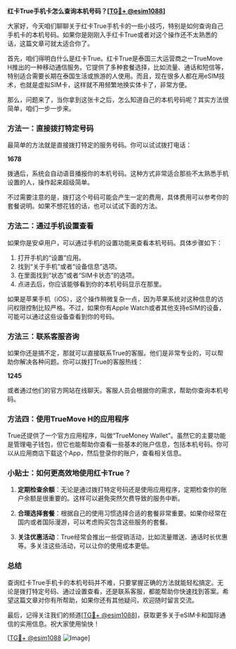 **红卡True手机卡怎么查询本机号码？[[TG💪+ @esim1088](https://t.me/s/esim1088)]**

大家好，今天咱们聊聊关于红卡True手机卡的一些小技巧，特别是如何查询自己手机卡的本机号码。如果你是刚刚入手红卡True或者对这个操作还不太熟悉的话，这篇文章可就太适合你了。

首先，咱们得明白什么是红卡True。红卡True是泰国三大运营商之一TrueMove H推出的一种移动通信服务。它提供了多种套餐选择，比如流量、通话和短信等，特别适合需要长期在泰国生活或旅游的人使用。而且，现在很多人都在用eSIM技术，也就是虚拟SIM卡，这样就不用频繁地换实体卡了，非常方便。

那么，问题来了，当你拿到这张卡之后，怎么知道自己的本机号码呢？其实方法很简单，咱们一步一步来。

### 方法一：直接拨打特定号码

最简单的方法就是直接拨打特定的服务号码。你可以试试拨打电话：

**1678**

拨通后，系统会自动语音播报你的本机号码。这种方式非常适合那些不太熟悉手机设置的人，操作起来超级简单。

不过需要注意的是，拨打这个号码可能会产生一定的费用，具体费用可以参考你的套餐说明。如果不想花钱的话，也可以试试下面的方法。

### 方法二：通过手机设置查看

如果你是安卓用户，可以通过手机的设置功能来查看本机号码。具体步骤如下：

1. 打开手机的“设置”应用。
2. 找到“关于手机”或者“设备信息”选项。
3. 在里面找到“状态”或者“SIM卡状态”的选项。
4. 点进去后，你应该能够看到你的本机号码显示在那里。

如果是苹果手机（iOS），这个操作稍微复杂一点，因为苹果系统对这种信息的访问权限控制比较严格。不过，如果你有Apple Watch或者其他支持eSIM的设备，可能可以通过这些设备查看到你的号码。

### 方法三：联系客服咨询

如果你还是搞不定，那就可以直接联系True的客服。他们是非常专业的，可以帮助你解决各种问题。你可以拨打True的客服热线：

**1245**

或者通过他们的官方网站在线聊天。客服人员会根据你的需求，帮助你查询本机号码。

### 方法四：使用TrueMove H的应用程序

True还提供了一个官方应用程序，叫做“TrueMoney Wallet”。虽然它的主要功能是管理电子钱包，但它也能帮助你查看一些基本的账户信息，包括本机号码。你可以从应用商店下载这个App，然后登录你的账户，查看相关信息。

### 小贴士：如何更高效地使用红卡True？

1. **定期检查余额**：无论是通过拨打特定号码还是使用应用程序，定期检查你的账户余额是很重要的。这样可以避免突然欠费导致的服务中断。
   
2. **合理选择套餐**：根据自己的使用习惯选择合适的套餐非常重要。如果你经常在国内或者国际漫游，可以考虑购买包含这些服务的套餐。

3. **关注优惠活动**：True经常会推出一些促销活动，比如流量赠送、通话时长优惠等。多关注这些活动，可以让你的使用成本更低。

### 总结

查询红卡True手机卡的本机号码并不难，只要掌握正确的方法就能轻松搞定。无论是拨打特定号码、通过设置查看，还是联系客服，都能帮助你快速找到答案。希望这篇文章对你有所帮助，如果你还有其他疑问，欢迎随时留言交流。

最后，记得关注我们的频道[[TG💪+ @esim1088](https://t.me/s/esim1088)]，获取更多关于eSIM卡和国际通信的实用信息。祝大家使用愉快！

[[TG💪+ @esim1088](https://t.me/s/esim1088) ![Image](https://i.postimg.cc/4NQfJmqS/Snipaste-2025-05-13-00-14-12.png)]